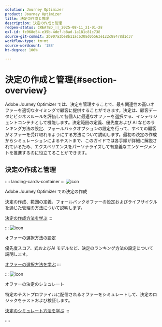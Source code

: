 ```yaml
---
solution: Journey Optimizer
product: Journey Optimizer
title: 決定の作成と管理
description: 決定の作成と管理
redpen-status: CREATED_||_2025-08-11_21-01-28
exl-id: fc968e54-e35b-4def-b8ad-1a181c81c738
source-git-commit: 2b907a3be8b11ac6308d0b563e122c88478d1d37
workflow-type: tm+mt
source-wordcount: '188'
ht-degree: 100%

---
```


# 決定の作成と管理{#section-overview}

Adobe Journey Optimizer では、決定を管理することで、最も関連性の高いオファーを適切なタイミングで顧客に提供することができます。決定は、顧客データとビジネスルールを評価して各個人に最適なオファーを選択する、インテリジェントコンテナとして機能します。決定範囲の定義、優先度および AI などのランキング方法の設定、フォールバックオプションの設定を行って、すべての顧客がオファーを受け取れるようにする方法について説明します。最初の決定の作成からシミュレーションによるテストまで、このガイドでは各手順が詳細に解説されているため、エクスペリエンスをパーソナライズして有意義なエンゲージメントを推進するのに役立てることができます。

## 決定の作成と管理

:::: landing-cards-container
:::
![icon](https://cdn.experienceleague.adobe.com/icons/circle-play.svg)

Adobe Journey Optimizer での決定の作成

決定の作成、範囲の定義、フォールバックオファーの設定およびライフサイクルを通じた管理の方法について説明します。

[決定の作成方法を学ぶ](../using/offers/offer-activities/create-offer-activities.md)
:::

:::
![icon](https://cdn.experienceleague.adobe.com/icons/gear.svg)

オファーの選択方法の設定

優先度スコア、式およびAI モデルなど、決定のランキング方法の設定について説明します。

[オファーの選択方法を学ぶ](../using/offers/offer-activities/configure-offer-selection.md)
:::

:::
![icon](https://cdn.experienceleague.adobe.com/icons/code-branch.svg)

オファーの決定のシミュレート

特定のテストプロファイルに配信されるオファーをシミュレートして、決定のロジックをテストおよび検証します。

[決定のシミュレート方法を学ぶ](../using/offers/offer-activities/simulation.md)
:::

::::
